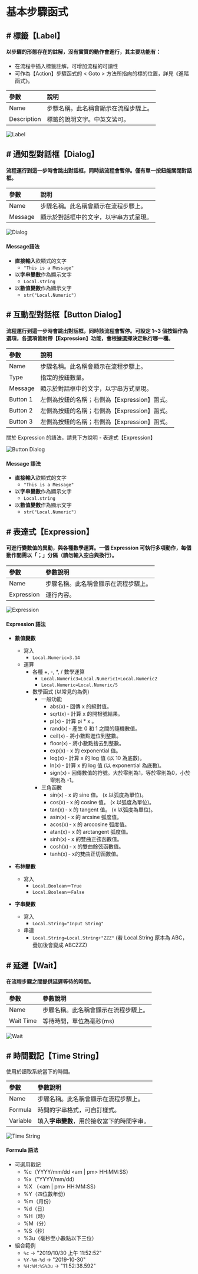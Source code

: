 # 基本步驟函式

## \# 標籤【Label】

#### 以步驟的形態存在的註解，沒有實質的動作會進行，其主要功能有：

* 在流程中插入標籤註解，可增加流程的可讀性
* 可作為【Action】步驟函式的 &lt; Goto &gt; 方法所指向的標的位置，詳見《進階函式》。

| 參數 | 說明 |
| :--- | :--- |
| Name | 步驟名稱。此名稱會顯示在流程步驟上。 |
| Description | 標籤的說明文字。中英文皆可。 |

![Label](../../../../.gitbook/assets/step_label.PNG)



## \# 通知型對話框【Dialog】

#### 流程運行到這一步時會跳出對話框，同時該流程會暫停。僅有單一按鈕能關閉對話框。

| 參數 | 說明 |
| :--- | :--- |
| Name | 步驟名稱。此名稱會顯示在流程步驟上。 |
| Message | 顯示於對話框中的文字，以字串方式呈現。 |

![Dialog](../../../../.gitbook/assets/step_dialog.PNG)

#### Message語法

* **直接輸入**欲顯式的文字
  * `"This is a Message"`
* 以**字串變數**作為顯示文字
  * `Local.string`
* 以**數值變數**作為顯示文字
  * `str("Local.Numeric")`



## \# 互動型對話框【Button Dialog】

#### 流程運行到這一步時會跳出對話框，同時該流程會暫停。可設定 1~3 個按鈕作為選項，各選項皆附帶【Expression】功能，會根據選擇決定執行哪一欄。

| 參數 | 說明 |
| :--- | :--- |
| Name | 步驟名稱。此名稱會顯示在流程步驟上。 |
| Type | 指定的按鈕數量。 |
| Message | 顯示於對話框中的文字，以字串方式呈現。 |
| Button 1 | 左側為按鈕的名稱；右側為【Expression】函式。 |
| Button 2 | 左側為按鈕的名稱；右側為【Expression】函式。 |
| Button 3 | 左側為按鈕的名稱；右側為【Expression】函式。 |

關於 Expression 的語法，請見下方說明 - 表達式【Expression】

![Button Dialog](../../../../.gitbook/assets/step_buttondialog.PNG)

#### Message 語法

* **直接輸入**欲顯式的文字
  * `"This is a Message"`
* 以**字串變數**作為顯示文字
  * `Local.string`
* 以**數值變數**作為顯示文字
  * `str("Local.Numeric")`



## \# 表達式【Expression】

#### 可進行變數值的異動，與各種數學運算。一個 Expression 可執行多項動作，每個動作間需以「**；**」分隔（請勿輸入空白與換行）。

| 參數 | 參數說明 |
| :--- | :--- |
| Name | 步驟名稱。此名稱會顯示在流程步驟上。 |
| Expression | 運行內容。 |

![Expression](../../../../.gitbook/assets/step_expression.PNG)

#### Expression 語法

* **數值變數**
  * 寫入
    * `Local.Numeric=3.14`
  * 運算
    * 各種 +, -, \*, / 數學運算
      * `Local.Numeric3=Local.Numeric1+Local.Numeric2`
      * `Local.Numeric=Local.Numeric/5`
    * 數學函式 \(以常見的為例\)
      * 一般功能
        * abs\(x\) - 回傳 x 的絕對值。
        * sqrt\(x\) - 計算 x 的開根號結果。
        * pi\(x\) - 計算 pi \* x 。
        * rand\(x\) - 產生 0 和 1 之間的隨機數值。
        * ceil\(x\) - 將小數點進位到整數。
        * floor\(x\) - 將小數點捨去到整數。
        * exp\(x\) - x 的 exponential 值。
        * log\(x\) - 計算 x 的 log 值 \(以 10 為底數\)。
        * ln\(x\) - 計算 x 的 log 值 \(以 exponential 為底數\)。
        * sign\(x\) - 回傳數值的符號。大於零則為1，等於零則為0，小於零則為 -1。 
      * 三角函數
        * sin\(x\) - x 的 sine 值。 \(x 以弧度為單位\)。
        * cos\(x\) - x 的 cosine 值。 \(x 以弧度為單位\)。
        * tan\(x\) - x 的 tangent 值。 \(x 以弧度為單位\)。
        * asin\(x\) - x 的 arcsine 弧度值。
        * acos\(x\) - x 的 arccosine 弧度值。
        * atan\(x\) -  x 的 arctangent 弧度值。
        * sinh\(x\) - x 的雙曲正弦函數值。
        * cosh\(x\) - x 的雙曲餘弦函數值。
        * tanh\(x\) - x的雙曲正切函數值。
* **布林變數**
  * 寫入
    * `Local.Boolean＝True`
    * `Local.Boolean＝False`

 
* **字串變數**
  * 寫入
    * `Local.String="Input String"`
  * 串連
    * `Local.String=Local.String+"ZZZ"` \(若 Local.String 原本為 ABC，疊加後會變成 ABCZZZ\)



## \# 延遲【Wait】

#### 在流程步驟之間提供延遲等待的時間。

| 參數 | 參數說明 |
| :--- | :--- |
| Name | 步驟名稱。此名稱會顯示在流程步驟上。 |
| Wait Time | 等待時間，單位為毫秒\(ms\) |

![Wait](../../../../.gitbook/assets/step_wait.PNG)



## \# 時間戳記【Time String】

使用於讀取系統當下的時間。

| 參數 | 參數說明 |
| :--- | :--- |
| Name | 步驟名稱。此名稱會顯示在流程步驟上。 |
| Formula | 時間的字串格式，可自訂樣式。 |
| Variable | 填入**字串變數**，用於接收當下的時間字串。 |

![Time String](../../../../.gitbook/assets/step_timestring.PNG)

#### Formula 語法

* 可選用戳記
  * %c（YYYY/mm/dd &lt;am \| pm&gt; HH:MM:SS）
  * %x（"YYYY/mm/dd）
  * %X （&lt;am \| pm&gt; HH:MM:SS）
  * %Y（四位數年份）
  * %m（月份）
  * %d（日）
  * %H（時）
  * %M（分）
  * %S（秒）
  * %3u（毫秒至小數點以下三位）
* 組合範例
  * `%c` → "2019/10/30 上午 11:52:52"
  * `%Y-%m-%d` → "2019-10-30"
  * `%H:%M:%S%3u` → "11:52:38.592"

